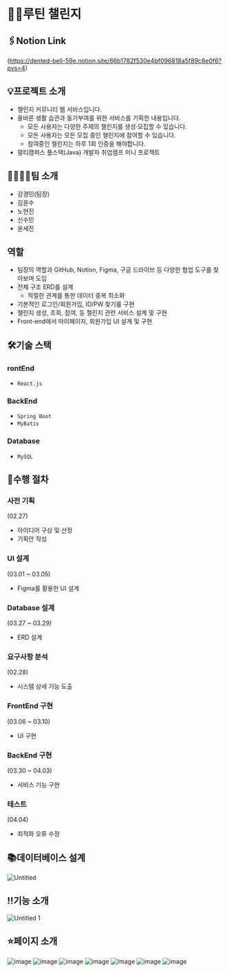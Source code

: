 # 🚶‍♂️루틴 챌린지

## 🖇Notion Link



(https://dented-bell-59e.notion.site/66b1782f530e4bf096818a5f89c8e0f6?pvs=4)

## 💡프로젝트 소개



- 챌린지 커뮤니티 웹 서비스입니다.
- 올바른 생활 습관과 동기부여를 위한 서비스를 기획한 내용입니다.
    - 모든 사용자는 다양한 주제의 챌린지를 생성·모집할 수 있습니다.
    - 모든 사용자는 모든 모집 중인 챌린지에 참여할 수 있습니다.
    - 참여중인 챌린지는 하루 1회 인증을 해야합니다.
- 멀티캠퍼스 풀스택(Java) 개발자 취업캠프 미니 프로젝트

## 👨‍👨‍👧‍👧팀 소개



- 강경민(팀장)
- 김윤수
- 노현진
- 신수민
- 윤세진

## 역할
- 팀장의 역할과 GitHub, Notion, Figma, 구글 드라이브 등 다양한 협업 도구를 찾아보며 도입
- 전체 구조 ERD를 설계
    - 적절한 관계를 통한 데이터 중복 최소화
- 기본적인 로그인/회원가입, ID/PW 찾기를 구현
- 챌린지 생성, 조회, 참여, 등 챌린지 관련 서비스 설계 및 구현
- Front-end에서 마이페이지, 회원가입 UI 설계 및 구현

## 🛠기술 스택



### rontEnd

- `React.js`

### BackEnd

- `Spring Boot`
- `MyBatis`

### Database

- `MySQL`

## 📅수행 절차



### 사전 기획

(02.27)

- 아이디어 구상 및 선정
- 기획안 작성

### UI 설계

(03.01 ~ 03.05)

- Figma를 활용한 UI 설계

### Database 설계

(03.27 ~ 03.29)

- ERD 설계

### 요구사항 분석

(02.28)

- 시스템 상세 기능 도출

### FrontEnd 구현

(03.06 ~ 03.10)

- UI 구현

### BackEnd 구현

(03.30 ~ 04.03)

- 서비스 기능 구현

### 테스트

(04.04)

- 최적화 오류 수정

## 📚데이터베이스 설계



![Untitled](https://github.com/kmindev/RoutineChallenge/assets/97210232/f3802881-277f-41bf-a5ca-4453338d1ec1)


## ‼기능 소개



![Untitled 1](https://github.com/kmindev/RoutineChallenge/assets/97210232/67cd4d2d-7907-49e0-b833-1eb16113fc58)


## ⭐페이지 소개
![image](https://github.com/kmindev/RoutineChallenge/assets/97210232/975c62bf-2e32-4b94-a9f4-e87782f6aca1)
![image](https://github.com/kmindev/RoutineChallenge/assets/97210232/c57f1b5e-abcc-4bdf-be9a-ca761a7425dd)
![image](https://github.com/kmindev/RoutineChallenge/assets/97210232/38c3ad44-ab21-4bb6-bec8-63bdc6a3f465)
![image](https://github.com/kmindev/RoutineChallenge/assets/97210232/c361041a-8728-43be-b7ff-8e3ecb6ee895)
![image](https://github.com/kmindev/RoutineChallenge/assets/97210232/5683ae87-7fba-4f6a-97a9-ffa67a9bc114)
![image](https://github.com/kmindev/RoutineChallenge/assets/97210232/99fe32c1-4e7f-4d70-846e-03e0bcc6cfc3)
![image](https://github.com/kmindev/RoutineChallenge/assets/97210232/9e68ed27-b37e-40f7-bfa2-220171377e05)
